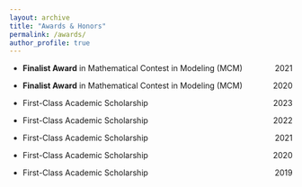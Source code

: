 ```yaml
---
layout: archive
title: "Awards & Honors"
permalink: /awards/
author_profile: true
---
```

* **Finalist Award** in Mathematical Contest in Modeling (MCM) <span style="float:right">2021</span>
* **Finalist Award** in Mathematical Contest in Modeling (MCM) <span style="float:right">2020</span>

* First-Class Academic Scholarship <span style="float:right">2023</span>
* First-Class Academic Scholarship <span style="float:right">2022</span>
* First-Class Academic Scholarship <span style="float:right">2021</span>
* First-Class Academic Scholarship <span style="float:right">2020</span>
* First-Class Academic Scholarship <span style="float:right">2019</span> 
